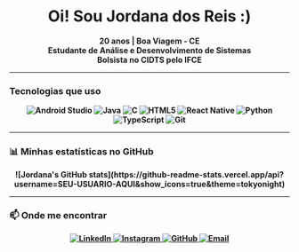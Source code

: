 <h1 align="center">Oi! Sou Jordana dos Reis :)</h1>

<p align="center">
  <b> 20 anos |  Boa Viagem - CE  
  <br />
  Estudante de Análise e Desenvolvimento de Sistemas  
  <br />
  Bolsista no CIDTS pelo IFCE
</p>

---

### Tecnologias que uso

<p align="center">
  <img alt="Android Studio" src="https://img.shields.io/badge/Android_Studio-3DDC84?style=flat-square&logo=android&logoColor=white" />
  <img alt="Java" src="https://img.shields.io/badge/Java-007396?style=flat-square&logo=java&logoColor=white" />
  <img alt="C" src="https://img.shields.io/badge/C-00599C?style=flat-square&logo=c&logoColor=white" />
  <img alt="HTML5" src="https://img.shields.io/badge/HTML5-E34F26?style=flat-square&logo=html5&logoColor=white" />
  <img alt="React Native" src="https://img.shields.io/badge/React_Native-61DAFB?style=flat-square&logo=react&logoColor=black" />
  <img alt="Python" src="https://img.shields.io/badge/Python-3776AB?style=flat-square&logo=python&logoColor=white" />
  <img alt="TypeScript" src="https://img.shields.io/badge/TypeScript-3178C6?style=flat-square&logo=typescript&logoColor=white" />
  <img alt="Git" src="https://img.shields.io/badge/Git-F05032?style=flat-square&logo=git&logoColor=white" />
</p>

---

### 📊 Minhas estatísticas no GitHub

<p align="center">
  ![Jordana's GitHub stats](https://github-readme-stats.vercel.app/api?username=SEU-USUARIO-AQUI&show_icons=true&theme=tokyonight)
</p>

---

### 📫 Onde me encontrar
<p align="center">
  <a href="https://linkedin.com/in/seu-linkedin" target="_blank" rel="noopener noreferrer">
    <img src="https://img.shields.io/badge/LinkedIn-0A66C2?style=flat-square&logo=linkedin&logoColor=white" alt="LinkedIn" />
  </a>
  <a href="https://instagram.com/seu-instagram" target="_blank" rel="noopener noreferrer">
    <img src="https://img.shields.io/badge/Instagram-E4405F?style=flat-square&logo=instagram&logoColor=white" alt="Instagram" />
  </a>
  <a href="https://github.com/seu-usuario" target="_blank" rel="noopener noreferrer">
    <img src="https://img.shields.io/badge/GitHub-181717?style=flat-square&logo=github&logoColor=white" alt="GitHub" />
  </a>
  <a href="mailto:jordana@email.com" target="_blank" rel="noopener noreferrer">
    <img src="https://img.shields.io/badge/Email-D14836?style=flat-square&logo=gmail&logoColor=white" alt="Email" />
  </a>
</p>
